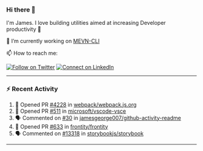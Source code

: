 ### Hi there 👋

I'm James. I love building utilities aimed at increasing Developer productivity :raised_hands: 

🔭 I’m currently working on [MEVN-CLI](https://github.com/madlabsinc/mevn-cli)

📫 How to reach me:

[![Follow on Twitter](https://img.shields.io/badge/--twitter?label=Twitter&logo=Twitter&style=social)](https://twitter.com/james_madhacks) [![Connect on LinkedIn](https://img.shields.io/badge/--linkedin?label=LinkedIn&logo=LinkedIn&style=social)](https://www.linkedin.com/in/jamesgeorge007)

---

### :zap: Recent Activity

<!--START_SECTION:activity-->
1. 💪 Opened PR [#4228](https://github.com/webpack/webpack.js.org/pull/4228) in [webpack/webpack.js.org](https://github.com/webpack/webpack.js.org)
2. 💪 Opened PR [#511](https://github.com/microsoft/vscode-vsce/pull/511) in [microsoft/vscode-vsce](https://github.com/microsoft/vscode-vsce)
3. 🗣 Commented on [#30](https://github.com/jamesgeorge007/github-activity-readme/issues/30) in [jamesgeorge007/github-activity-readme](https://github.com/jamesgeorge007/github-activity-readme)
4. 💪 Opened PR [#633](https://github.com/frontity/frontity/pull/633) in [frontity/frontity](https://github.com/frontity/frontity)
5. 🗣 Commented on [#13318](https://github.com/storybookjs/storybook/issues/13318) in [storybookjs/storybook](https://github.com/storybookjs/storybook)
<!--END_SECTION:activity-->

---

<!--
**jamesgeorge007/jamesgeorge007** is a ✨ _special_ ✨ repository because its `README.md` (this file) appears on your GitHub profile.

Here are some ideas to get you started:

- 🌱 I’m currently learning ...
- 👯 I’m looking to collaborate on ...
- 🤔 I’m looking for help with ...
- 💬 Ask me about ...
- 😄 Pronouns: ...
- ⚡ Fun fact: ...
-->

